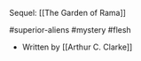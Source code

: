 Sequel: [[The Garden of Rama]]

#superior-aliens #mystery #flesh 

- Written by [[Arthur C. Clarke]]